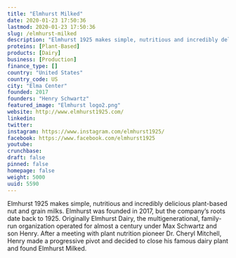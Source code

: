 ```yaml
---
title: "Elmhurst Milked"
date: 2020-01-23 17:50:36
lastmod: 2020-01-23 17:50:36
slug: /elmhurst-milked
description: "Elmhurst 1925 makes simple, nutritious and incredibly delicious plant-based nut and grain milks. Elmhurst was founded in 2017, but the company’s roots date back to 1925. Originally Elmhurst Dairy, the multigenerational, family-run organization operated for almost a century under Max Schwartz and son Henry. After a meeting with plant nutrition pioneer Dr. Cheryl Mitchell, Henry made a progressive pivot and decided to close his famous dairy plant and found Elmhurst Milked."
proteins: [Plant-Based]
products: [Dairy]
business: [Production]
finance_type: []
country: "United States"
country_code: US
city: "Elma Center"
founded: 2017
founders: "Henry Schwartz"
featured_image: "Elmhurst logo2.png"
website: http://www.elmhurst1925.com/
linkedin: 
twitter: 
instagram: https://www.instagram.com/elmhurst1925/
facebook: https://www.facebook.com/elmhurst1925
youtube: 
crunchbase: 
draft: false
pinned: false
homepage: false
weight: 5000
uuid: 5590
---
```

Elmhurst 1925 makes simple, nutritious and incredibly delicious plant-based nut and grain milks. Elmhurst was founded in 2017, but the company’s roots date back to 1925. Originally Elmhurst Dairy, the multigenerational, family-run organization operated for almost a century under Max Schwartz and son Henry. After a meeting with plant nutrition pioneer Dr. Cheryl Mitchell, Henry made a progressive pivot and decided to close his famous dairy plant and found Elmhurst Milked.
